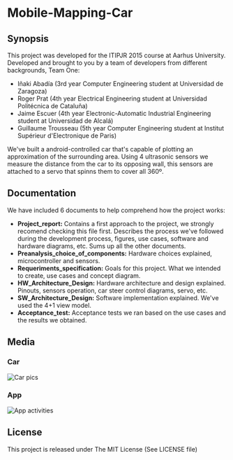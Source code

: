 # Mobile-Mapping-Car

## Synopsis

This project was developed for the ITIPJR 2015 course at Aarhus University. Developed and brought to you by a team of developers from different backgrounds, Team One:
- Iñaki Abadía (3rd year Computer Engineering student at Universidad de Zaragoza)
- Roger Prat (4th year Electrical Engineering student at Universidad Politécnica de Cataluña)
- Jaime Escuer (4th year Electronic-Automatic Industrial Engineering student at Universidad de Alcalá)
- Guillaume Trousseau (5th year Computer Engineering student at Institut Supérieur d'Electronique de Paris)

We've built a android-controlled car that's capable of plotting an approximation of the surrounding area. Using 4 ultrasonic sensors we measure the distance from the car to its opposing wall, this sensors are attached to a servo that spinns them to cover all 360º.

## Documentation

We have included 6 documents to help comprehend how the project works:
- **Project_report:** Contains a first approach to the project, we strongly recomend checking this file first. Describes the process we've followed during the development process, figures, use cases, software and hardware diagrams, etc. Sums up all the other documents.
- **Preanalysis_choice_of_components:** Hardware choices explained, microcontroller and sensors.
- **Requeriments_specification:** Goals for this project. What we intended to create, use cases and concept diagram.
- **HW_Architecture_Design:** Hardware architecture and design explained. Pinouts, sensors operation, car steer control diagrams, servo, etc.
- **SW_Architecture_Design:** Software implementation explained. We've used the 4+1 view model.
- **Acceptance_test:** Acceptance tests we ran based on the use cases and the results we obtained.

## Media

### Car
![Car pics](http://i.imgur.com/nbcJJJ4.jpg)
### App
![App activities](http://i.imgur.com/ZBbbAHa.png)

## License

This project is released under The MIT License (See LICENSE file)
